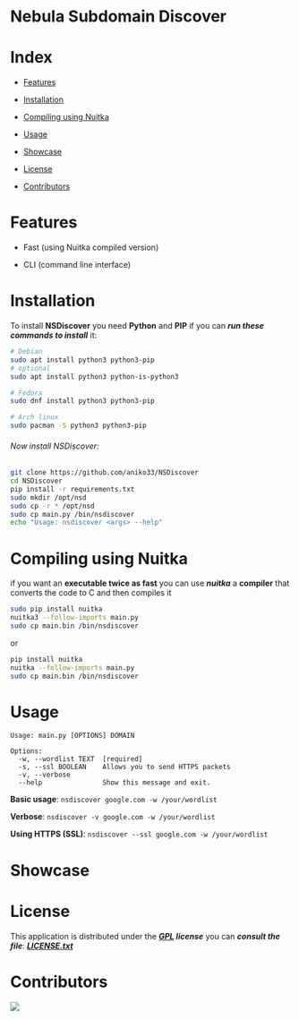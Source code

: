 # Nebula Subdomain Discover

# Index

- [Features](#features)

- [Installation](#Installation)

- [Compiling using Nuitka](#compiling-using-nuitka)

- [Usage](#usage)

- [Showcase](#showcase)

- [License](#license)

- [Contributors](#contributors)

# Features

- Fast (using Nuitka compiled version)

- CLI (command line interface)

# Installation

To install **NSDiscover** you need **Python** and **PIP** if you can ***run these commands to install*** it:

```bash
# Debian
sudo apt install python3 python3-pip
# optional 
sudo apt install python3 python-is-python3

# Fedora
sudo dnf install python3 python3-pip

# Arch linux
sudo pacman -S python3 python3-pip
```

###### Now install NSDiscover:

```bash
git clone https://github.com/aniko33/NSDiscover
cd NSDiscover
pip install -r requirements.txt 
sudo mkdir /opt/nsd
sudo cp -r * /opt/nsd
sudo cp main.py /bin/nsdiscover
echo "Usage: nsdiscover <args> --help"
```

# Compiling using Nuitka

if you want an **executable twice as fast** you can use ***nuitka*** a **compiler** that converts the code to C and then compiles it

```bash
sudo pip install nuitka
nuitka3 --follow-imports main.py
sudo cp main.bin /bin/nsdiscover 
```

or

```bash
pip install nuitka
nuitka --follow-imports main.py
sudo cp main.bin /bin/nsdiscover 
```

# Usage

```
Usage: main.py [OPTIONS] DOMAIN

Options:
  -w, --wordlist TEXT  [required]
  -s, --ssl BOOLEAN    Allows you to send HTTPS packets
  -v, --verbose
  --help               Show this message and exit.
```

**Basic usage**: `nsdiscover google.com -w /your/wordlist`

**Verbose**: `nsdiscover -v google.com -w /your/wordlist`

**Using HTTPS (SSL)**: `nsdiscover --ssl google.com -w /your/wordlist`

# Showcase

# License

This application is distributed under the ***[GPL](https://it.wikipedia.org/wiki/GNU_General_Public_License) license*** you can ***consult the file***: ***[LICENSE.txt](LICENSE.txt)***

# Contributors

<a href="https://github.com/aniko33/NSDiscover/graphs/contributors">
  <img src="https://contributors-img.web.app/image?repo=aniko33/NSDiscover"/>
</a>
